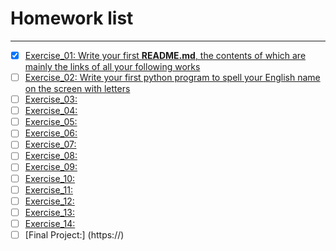# Homework list
***
- [x] [Exercise_01: Write your first **README.md**, the contents of which are mainly the links of all your following works](https://github.com/yukangnineteen/computational_physics_N2014301020117/blob/master/README.md)
- [ ] [Exercise_02: Write your first python program to spell your English name on the screen with letters](https://https://github.com/yukangnineteen/computational_physics_N2014301020117/blob/master/Exercise-2/computaional_physics%20homework%202.py)
- [ ] [Exercise_03:](https://)
- [ ] [Exercise_04:](https://)
- [ ] [Exercise_05:](https://)
- [ ] [Exercise_06:](https://)
- [ ] [Exercise_07:](https://)
- [ ] [Exercise_08:](https://)
- [ ] [Exercise_09:](https://)
- [ ] [Exercise_10:](https://)
- [ ] [Exercise_11:](https://)
- [ ] [Exercise_12:](https://)
- [ ] [Exercise_13:](https://)
- [ ] [Exercise_14:](https://)
- [ ] [Final Project:] (https://)
